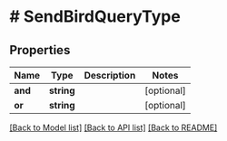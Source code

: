 # # SendBirdQueryType

## Properties

Name | Type | Description | Notes
------------ | ------------- | ------------- | -------------
**and** | **string** |  | [optional]
**or** | **string** |  | [optional]

[[Back to Model list]](../../README.md#models) [[Back to API list]](../../README.md#endpoints) [[Back to README]](../../README.md)
